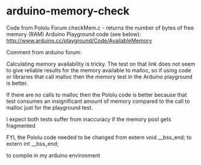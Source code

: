 arduino-memory-check
====================

Code from Pololu Forum
checkMem.c - returns the number of bytes of free memory (RAM)
Arduino Playground code (see below): http://www.arduino.cc/playground/Code/AvailableMemory


Comment from arduino forum:

Calculating memory availability is tricky. The test on that link  does not seem to give reliable results for the memory available to malloc, so if using code or libraries that call malloc then the memory test in the Arduino playground is better.  

If there are no calls to malloc then the Pololu code is better because that test consumes an insignificant amount of memory compared to the call to malloc just for the playground test.

I expect both tests suffer from inaccuracy if the memory pool gets fragmented

FYI, the Pololu code needed to be changed from
  extern void __bss_end;
to
   extern int __bss_end;   

to compile in my arduino environment


